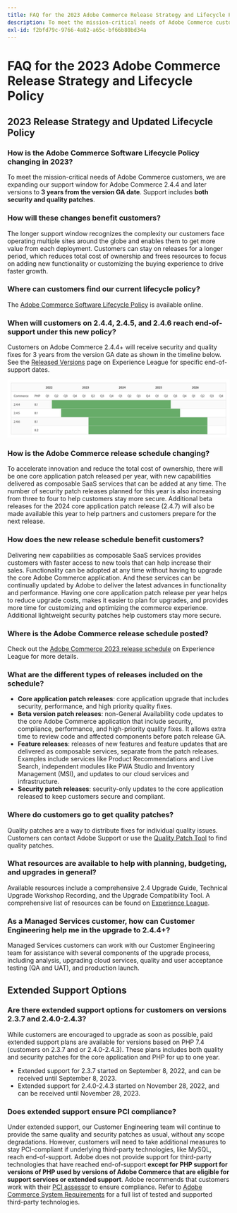 ```yaml
---
title: FAQ for the 2023 Adobe Commerce Release Strategy and Lifecycle Policy
description: To meet the mission-critical needs of Adobe Commerce customers, we are expanding our support window for Adobe Commerce 2.4.4 and later versions to **3 years from the version GA date**. Support includes **both security and quality patches**. See our new [release calendar](https://experienceleague.adobe.com/docs/commerce-operations/release/planning/schedule.html) for timing details.
exl-id: f2bfd79c-9766-4a82-a65c-bf66b80bd34a
---
```

# FAQ for the 2023 Adobe Commerce Release Strategy and Lifecycle Policy

## 2023 Release Strategy and Updated Lifecycle Policy

### How is the Adobe Commerce Software Lifecycle Policy changing in 2023?

To meet the mission-critical needs of Adobe Commerce customers, we are expanding our support window for Adobe Commerce 2.4.4 and later versions to **3 years from the version GA date**. Support includes **both security and quality patches**. 

### How will these changes benefit customers?

The longer support window recognizes the complexity our customers face operating multiple sites around the globe and enables them to get more value from each deployment. Customers can stay on releases for a longer period, which reduces total cost of ownership and frees resources to focus on adding new functionality or customizing the buying experience to drive faster growth.

### Where can customers find our current lifecycle policy?

The [Adobe Commerce Software Lifecycle Policy](https://www.adobe.com/content/dam/cc/en/legal/terms/enterprise/pdfs/Adobe-Commerce-Software-Lifecycle-Policy.pdf) is available online.

### When will customers on 2.4.4, 2.4.5, and 2.4.6 reach end-of-support under this new policy?

Customers on Adobe Commerce 2.4.4+ will receive security and quality fixes for 3 years from the version GA date as shown in the timeline below. See the [Released Versions](https://experienceleague.adobe.com/docs/commerce-operations/release/versions.html) page on Experience League for specific end-of-support dates.

![Graph 1](assets/MSKB-1978-1.jpg)

### How is the Adobe Commerce release schedule changing?

To accelerate innovation and reduce the total cost of ownership, there will be one core application patch released per year, with new capabilities delivered as composable SaaS services that can be added at any time. The number of security patch releases planned for this year is also increasing from three to four to help customers stay more secure. Additional beta releases for the 2024 core application patch release (2.4.7) will also be made available this year to help partners and customers prepare for the next release.

### How does the new release schedule benefit customers?

Delivering new capabilities as composable SaaS services provides customers with faster access to new tools that can help increase their sales. Functionality can be adopted at any time without having to upgrade the core Adobe Commerce application. And these services can be continually updated by Adobe to deliver the latest advances in functionality and performance. Having one core application patch release per year helps to reduce upgrade costs, makes it easier to plan for upgrades, and provides more time for customizing and optimizing the commerce experience. Additional lightweight security patches help customers stay more secure.

### Where is the Adobe Commerce release schedule posted?

Check out the [Adobe Commerce 2023 release schedule](https://experienceleague.adobe.com/docs/commerce-operations/release/planning/schedule.html) on Experience League for more details.

### What are the different types of releases included on the schedule?

* **Core application patch releases**: core application upgrade that includes security, performance, and high priority quality fixes.
* **Beta version patch releases**: non-General Availability code updates to the core Adobe Commerce application that include security, compliance, performance, and high-priority quality fixes. It allows extra time to review code and affected components before patch release GA.
* **Feature releases**: releases of new features and feature updates that are delivered as composable services, separate from the patch releases. Examples include services like Product Recommendations and Live Search, independent modules like PWA Studio and Inventory Management (MSI), and updates to our cloud services and infrastructure.
* **Security patch releases**: security-only updates to the core application released to keep customers secure and compliant.

### Where do customers go to get quality patches?

Quality patches are a way to distribute fixes for individual quality issues. Customers can contact Adobe Support or use the [Quality Patch Tool](https://experienceleague.adobe.com/docs/commerce-knowledge-base/kb/announcements/commerce-announcements/magento-quality-patches-released-new-tool-to-self-serve-quality-patches.html) to find quality patches.

### What resources are available to help with planning, budgeting, and upgrades in general?

Available resources include a comprehensive 2.4 Upgrade Guide, Technical Upgrade Workshop Recording, and the Upgrade Compatibility Tool. A comprehensive list of resources can be found on [Experience League](https://experienceleague.adobe.com/docs/commerce-operations/upgrade-guide/resources/recommended-reading.html).

### As a Managed Services customer, how can Customer Engineering help me in the upgrade to 2.4.4+?

Managed Services customers can work with our Customer Engineering team for assistance with several components of the upgrade process, including analysis, upgrading cloud services, quality and user acceptance testing (QA and UAT), and production launch.

## Extended Support Options

### Are there extended support options for customers on versions 2.3.7 and 2.4.0-2.4.3?

While customers are encouraged to upgrade as soon as possible, paid extended support plans are available for versions based on PHP 7.4 (customers on 2.3.7 and or 2.4.0-2.4.3). These plans includes both quality and security patches for the core application and PHP for up to one year.

* Extended support for 2.3.7 started on September 8, 2022, and can be received until September 8, 2023. 
* Extended support for 2.4.0-2.4.3 started on November 28, 2022, and can be received until November 28, 2023. 

### Does extended support ensure PCI compliance?

Under extended support, our Customer Engineering team will continue to provide the same quality and security patches as usual, without any scope degradations. However, customers will need to take additional measures to stay PCI-compliant if underlying third-party technologies, like MySQL, reach end-of-support. Adobe does not provide support for third-party technologies that have reached end-of-support **except for PHP support for versions of PHP used by versions of Adobe Commerce that are eligible for support services or extended support**. Adobe recommends that customers work with their [PCI assessor](https://www.pcisecuritystandards.org/assessors_and_solutions/qualified_security_assessors) to ensure compliance. Refer to [Adobe Commerce System Requirements](https://experienceleague.adobe.com/docs/commerce-operations/installation-guide/system-requirements.html) for a full list of tested and supported third-party technologies.

